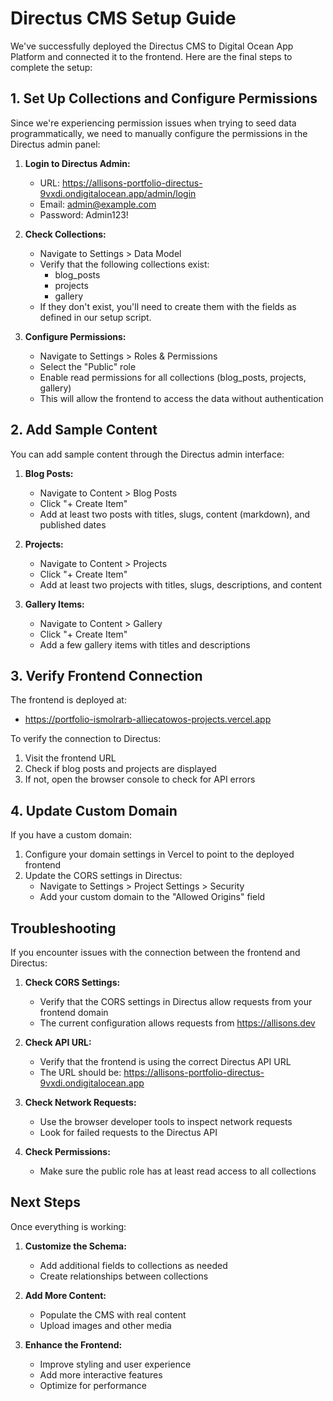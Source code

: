 # Directus CMS Setup Guide

We've successfully deployed the Directus CMS to Digital Ocean App Platform and connected it to the frontend. Here are the final steps to complete the setup:

## 1. Set Up Collections and Configure Permissions

Since we're experiencing permission issues when trying to seed data programmatically, we need to manually configure the permissions in the Directus admin panel:

1. **Login to Directus Admin:**
   - URL: https://allisons-portfolio-directus-9vxdi.ondigitalocean.app/admin/login
   - Email: admin@example.com
   - Password: Admin123!

2. **Check Collections:**
   - Navigate to Settings > Data Model
   - Verify that the following collections exist:
     - blog_posts
     - projects
     - gallery
   - If they don't exist, you'll need to create them with the fields as defined in our setup script.

3. **Configure Permissions:**
   - Navigate to Settings > Roles & Permissions
   - Select the "Public" role
   - Enable read permissions for all collections (blog_posts, projects, gallery)
   - This will allow the frontend to access the data without authentication

## 2. Add Sample Content

You can add sample content through the Directus admin interface:

1. **Blog Posts:**
   - Navigate to Content > Blog Posts
   - Click "+ Create Item"
   - Add at least two posts with titles, slugs, content (markdown), and published dates

2. **Projects:**
   - Navigate to Content > Projects
   - Click "+ Create Item"
   - Add at least two projects with titles, slugs, descriptions, and content

3. **Gallery Items:**
   - Navigate to Content > Gallery
   - Click "+ Create Item"
   - Add a few gallery items with titles and descriptions

## 3. Verify Frontend Connection

The frontend is deployed at:
- https://portfolio-ismolrarb-alliecatowos-projects.vercel.app

To verify the connection to Directus:
1. Visit the frontend URL
2. Check if blog posts and projects are displayed
3. If not, open the browser console to check for API errors

## 4. Update Custom Domain

If you have a custom domain:
1. Configure your domain settings in Vercel to point to the deployed frontend
2. Update the CORS settings in Directus:
   - Navigate to Settings > Project Settings > Security
   - Add your custom domain to the "Allowed Origins" field

## Troubleshooting

If you encounter issues with the connection between the frontend and Directus:

1. **Check CORS Settings:**
   - Verify that the CORS settings in Directus allow requests from your frontend domain
   - The current configuration allows requests from https://allisons.dev

2. **Check API URL:**
   - Verify that the frontend is using the correct Directus API URL
   - The URL should be: https://allisons-portfolio-directus-9vxdi.ondigitalocean.app

3. **Check Network Requests:**
   - Use the browser developer tools to inspect network requests
   - Look for failed requests to the Directus API

4. **Check Permissions:**
   - Make sure the public role has at least read access to all collections

## Next Steps

Once everything is working:

1. **Customize the Schema:**
   - Add additional fields to collections as needed
   - Create relationships between collections

2. **Add More Content:**
   - Populate the CMS with real content
   - Upload images and other media

3. **Enhance the Frontend:**
   - Improve styling and user experience
   - Add more interactive features
   - Optimize for performance 